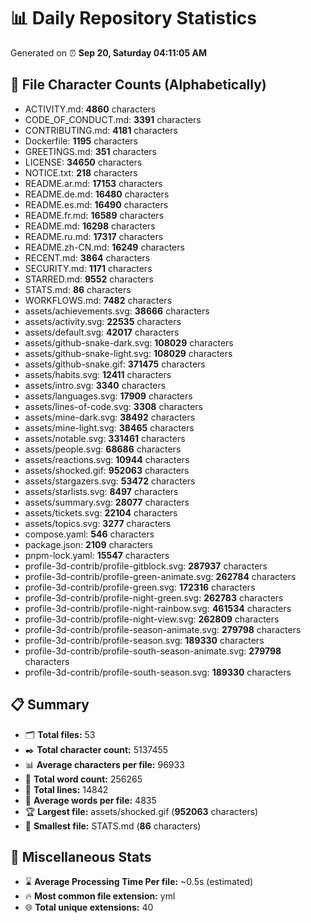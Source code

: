# 📊 Daily Repository Statistics
Generated on ⏰ **Sep 20, Saturday 04:11:05 AM**

## 📂 File Character Counts (Alphabetically)
- ACTIVITY.md: **4860** characters
- CODE_OF_CONDUCT.md: **3391** characters
- CONTRIBUTING.md: **4181** characters
- Dockerfile: **1195** characters
- GREETINGS.md: **351** characters
- LICENSE: **34650** characters
- NOTICE.txt: **218** characters
- README.ar.md: **17153** characters
- README.de.md: **16480** characters
- README.es.md: **16490** characters
- README.fr.md: **16589** characters
- README.md: **16298** characters
- README.ru.md: **17317** characters
- README.zh-CN.md: **16249** characters
- RECENT.md: **3864** characters
- SECURITY.md: **1171** characters
- STARRED.md: **9552** characters
- STATS.md: **86** characters
- WORKFLOWS.md: **7482** characters
- assets/achievements.svg: **38666** characters
- assets/activity.svg: **22535** characters
- assets/default.svg: **42017** characters
- assets/github-snake-dark.svg: **108029** characters
- assets/github-snake-light.svg: **108029** characters
- assets/github-snake.gif: **371475** characters
- assets/habits.svg: **12411** characters
- assets/intro.svg: **3340** characters
- assets/languages.svg: **17909** characters
- assets/lines-of-code.svg: **3308** characters
- assets/mine-dark.svg: **38492** characters
- assets/mine-light.svg: **38465** characters
- assets/notable.svg: **331461** characters
- assets/people.svg: **68686** characters
- assets/reactions.svg: **10944** characters
- assets/shocked.gif: **952063** characters
- assets/stargazers.svg: **53472** characters
- assets/starlists.svg: **8497** characters
- assets/summary.svg: **28077** characters
- assets/tickets.svg: **22104** characters
- assets/topics.svg: **3277** characters
- compose.yaml: **546** characters
- package.json: **2109** characters
- pnpm-lock.yaml: **15547** characters
- profile-3d-contrib/profile-gitblock.svg: **287937** characters
- profile-3d-contrib/profile-green-animate.svg: **262784** characters
- profile-3d-contrib/profile-green.svg: **172316** characters
- profile-3d-contrib/profile-night-green.svg: **262783** characters
- profile-3d-contrib/profile-night-rainbow.svg: **461534** characters
- profile-3d-contrib/profile-night-view.svg: **262809** characters
- profile-3d-contrib/profile-season-animate.svg: **279798** characters
- profile-3d-contrib/profile-season.svg: **189330** characters
- profile-3d-contrib/profile-south-season-animate.svg: **279798** characters
- profile-3d-contrib/profile-south-season.svg: **189330** characters

## 📋 Summary
- 🗂️ **Total files:** 53
- ✒️ **Total character count:** 5137455
- 📊 **Average characters per file:** 96933
- 📝 **Total word count:** 256265
- 🧾 **Total lines:** 14842
- 📐 **Average words per file:** 4835
- 🏆 **Largest file:** assets/shocked.gif (**952063** characters)
- 🥉 **Smallest file:** STATS.md (**86** characters)

## 🌟 Miscellaneous Stats
- ⌛ **Average Processing Time Per file:** ~0.5s (estimated)
- 🔥 **Most common file extension:** yml
- 🌐 **Total unique extensions:** 40
